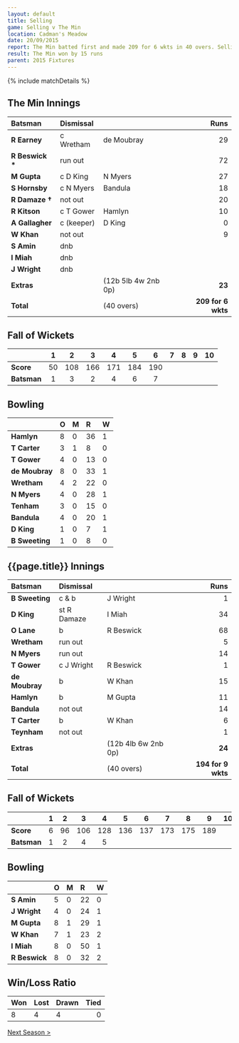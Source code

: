 ```yaml
---
layout: default
title: Selling
game: Selling v The Min
location: Cadman's Meadow
date: 20/09/2015
report: The Min batted first and made 209 for 6 wkts in 40 overs. Selling replied with 194 for 9 wkts in 40 overs
result: The Min won by 15 runs
parent: 2015 Fixtures
---
```


{% include matchDetails %}

## The Min Innings

| Batsman | Dismissal |  | Runs |
|:---|:---|---|---:|
| **R Earney** | c Wretham | de Moubray | 29 |
| **R Beswick &#42;** | run out |  | 72 |
| **M Gupta** | c D King | N Myers | 27 |
| **S Hornsby** | c N Myers | Bandula | 18 |
| **R Damaze &#8224;** | not out |  | 20 |
| **R Kitson** | c T Gower | Hamlyn | 10 |
| **A Gallagher** | c (keeper) | D King | 0 |
| **W Khan** | not out |  | 9 |
| **S Amin** | dnb |  |  |
| **I Miah** | dnb |  |  |
| **J Wright** | dnb |  |  |
| **Extras** | | (12b 5lb 4w 2nb 0p) | **23** |
| **Total** | | (40 overs) | **209 for 6 wkts** |

## Fall of Wickets

| | 1 | 2 | 3 | 4 | 5 | 6 | 7 | 8 | 9 | 10 |
|---|:---:|:---:|:---:|:---:|:---:|:---:|:---:|:---:|:---:|:---:|
| **Score** | 50 | 108 | 166 | 171 | 184 | 190 |  |  |  |  |
| **Batsman** | 1 | 3 | 2 | 4 | 6 | 7 |  |  |  |  |

## Bowling

| | O | M | R | W |
|---|:---|:---|:---|:---|
| **Hamlyn** | 8 | 0 | 36 | 1 |
| **T Carter** | 3 | 1 | 8 | 0 |
| **T Gower** | 4 | 0 | 13 | 0 |
| **de Moubray** | 8 | 0 | 33 | 1 |
| **Wretham** | 4 | 2 | 22 | 0 |
| **N Myers** | 4 | 0 | 28 | 1 |
| **Tenham** | 3 | 0 | 15 | 0 |
| **Bandula** | 4 | 0 | 20 | 1 |
| **D King** | 1 | 0 | 7 | 1 |
| **B Sweeting** | 1 | 0 | 8 | 0 |

## {{page.title}} Innings

| Batsman | Dismissal |  | Runs |
|:---|:---|---|---:|
| **B Sweeting** | c & b | J Wright | 1 |
| **D King** | st R Damaze | I Miah | 34 |
| **O Lane** | b | R Beswick | 68 |
| **Wretham** | run out |  | 5 |
| **N Myers** | run out |  | 14 |
| **T Gower** | c J Wright | R Beswick | 1 |
| **de Moubray** | b | W Khan | 15 |
| **Hamlyn** | b | M Gupta | 11 |
| **Bandula** | not out |  | 14 |
| **T Carter** | b | W Khan | 6 |
| **Teynham** | not out |  | 1 |
| **Extras** | | (12b 4lb 6w 2nb 0p) | **24** |
| **Total** | | (40 overs) | **194 for 9 wkts** |

## Fall of Wickets

| | 1 | 2 | 3 | 4 | 5 | 6 | 7 | 8 | 9 | 10 |
|---|:---:|:---:|:---:|:---:|:---:|:---:|:---:|:---:|:---:|:---:|
| **Score** | 6 | 96 | 106 | 128 | 136 | 137 | 173 | 175 | 189 |  |
| **Batsman** | 1 | 2 | 4 | 5 |  |  |  |  |  |  |

## Bowling

| | O | M | R | W |
|---|:---|:---|:---|:---|
| **S Amin** | 5 | 0 | 22 | 0 |
| **J Wright** | 4 | 0 | 24 | 1 |
| **M Gupta** | 8 | 1 | 29 | 1 |
| **W Khan** | 7 | 1 | 23 | 2 |
| **I Miah** | 8 | 0 | 50 | 1 |
| **R Beswick** | 8 | 0 | 32 | 2 |

## Win/Loss Ratio

| Won | Lost | Drawn | Tied |
|:---|:---|:---|---:|
| 8 | 4 | 4 | 0 |

[Next Season >](../2016)